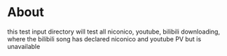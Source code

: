 # About

this test input directory will test all niconico, youtube, bilibili downloading,  
where the bilibili song has declared niconico and youtube PV but is unavailable